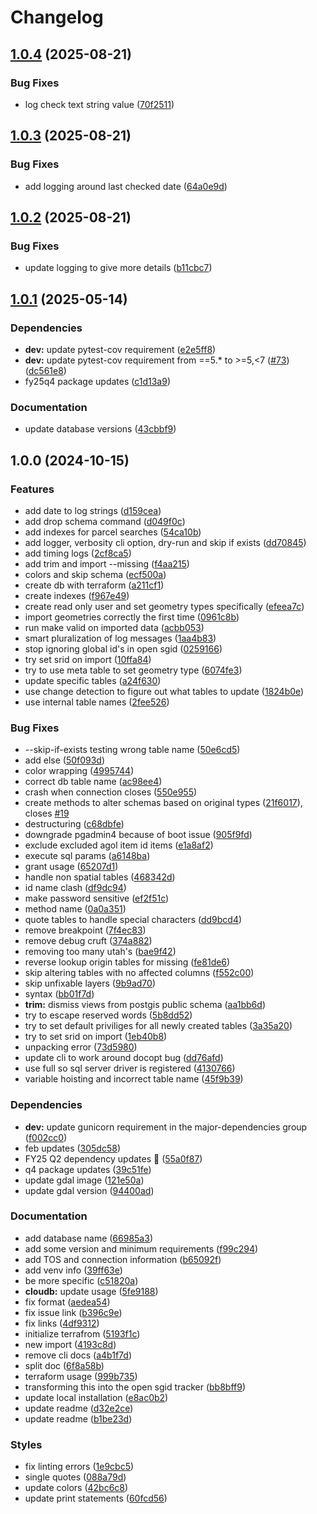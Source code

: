 # Changelog

## [1.0.4](https://github.com/agrc/open-sgid/compare/v1.0.3...v1.0.4) (2025-08-21)


### Bug Fixes

* log check text string value ([70f2511](https://github.com/agrc/open-sgid/commit/70f2511f4610000a961140d9de64f6f41d586ced))

## [1.0.3](https://github.com/agrc/open-sgid/compare/v1.0.2...v1.0.3) (2025-08-21)


### Bug Fixes

* add logging around last checked date ([64a0e9d](https://github.com/agrc/open-sgid/commit/64a0e9dc53d40dde83ecd21c87765b7110f75036))

## [1.0.2](https://github.com/agrc/open-sgid/compare/v1.0.1...v1.0.2) (2025-08-21)


### Bug Fixes

* update logging to give more details ([b11cbc7](https://github.com/agrc/open-sgid/commit/b11cbc7eb6afccdb96b957bc14b147827d90619b))

## [1.0.1](https://github.com/agrc/open-sgid/compare/v1.0.0...v1.0.1) (2025-05-14)


### Dependencies

* **dev:** update pytest-cov requirement ([e2e5ff8](https://github.com/agrc/open-sgid/commit/e2e5ff81ef028ed98f20fd7b35b5ec0914614856))
* **dev:** update pytest-cov requirement from ==5.* to &gt;=5,&lt;7 ([#73](https://github.com/agrc/open-sgid/issues/73)) ([dc561e8](https://github.com/agrc/open-sgid/commit/dc561e8dfa610177e6e52070de2a64935ac03206))
* fy25q4 package updates ([c1d13a9](https://github.com/agrc/open-sgid/commit/c1d13a9af1a3d5a0762dbd1aa37b6d71c787987a))


### Documentation

* update database versions ([43cbbf9](https://github.com/agrc/open-sgid/commit/43cbbf90712b30c542c25ea4a901da8d2490b686))

## 1.0.0 (2024-10-15)


### Features

* add date to log strings ([d159cea](https://github.com/agrc/open-sgid/commit/d159cea9457c9041e0fa99a5f1dbb1fe8a9654dc))
* add drop schema command ([d049f0c](https://github.com/agrc/open-sgid/commit/d049f0ca78608ebbdfd5faf15e1e6c8780b9e845))
* add indexes for parcel searches ([54ca10b](https://github.com/agrc/open-sgid/commit/54ca10bef04f6dffebbf32e4ff885ee3e5b8dea7))
* add logger, verbosity cli option, dry-run and skip if exists ([dd70845](https://github.com/agrc/open-sgid/commit/dd70845a7f813bfce36ee080f66f8e25ada3f1ee))
* add timing logs ([2cf8ca5](https://github.com/agrc/open-sgid/commit/2cf8ca5471041f9f791384c8b0dd86978dd9a3f9))
* add trim and import --missing ([f4aa215](https://github.com/agrc/open-sgid/commit/f4aa215fcde704d2e52183f615d2a2b241f282cb))
* colors and skip schema ([ecf500a](https://github.com/agrc/open-sgid/commit/ecf500a9f247f98f823b1b529a57c844159f15fe))
* create db with terraform ([a211cf1](https://github.com/agrc/open-sgid/commit/a211cf10ea06a03762cb15432a3ab4b3ecc5f743))
* create indexes ([f967e49](https://github.com/agrc/open-sgid/commit/f967e49da5e9104051ffc81ffb1beaaa63b9dcc3))
* create read only user and set geometry types specifically ([efeea7c](https://github.com/agrc/open-sgid/commit/efeea7c688d8f4ab0e55155dce686502b0459a0a))
* import geometries correctly the first time ([0961c8b](https://github.com/agrc/open-sgid/commit/0961c8b9040156ec9413d8e5e6b95a32c1c1f183))
* run make valid on imported data ([acbb053](https://github.com/agrc/open-sgid/commit/acbb05344c44b6a9f1035af3c10ca68a9a139bd4))
* smart pluralization of log messages ([1aa4b83](https://github.com/agrc/open-sgid/commit/1aa4b83ad8112adbe9cd5217bd25a45be0386782))
* stop ignoring global id's in open sgid ([0259166](https://github.com/agrc/open-sgid/commit/025916656a0d7b45507faf75a8f65d78f98a8020))
* try set srid on import ([10ffa84](https://github.com/agrc/open-sgid/commit/10ffa84444c17e99391e57b67e4242130b442420))
* try to use meta table to set geometry type ([6074fe3](https://github.com/agrc/open-sgid/commit/6074fe3475f6cabafdd7a1e8a4456119a7f29ecf))
* update specific tables ([a24f630](https://github.com/agrc/open-sgid/commit/a24f630c843a38b1ba4c477173151fb23bf0e827))
* use change detection to figure out what tables to update ([1824b0e](https://github.com/agrc/open-sgid/commit/1824b0ef6a9f0d6725ada763c0dca8e25aa506d8))
* use internal table names ([2fee526](https://github.com/agrc/open-sgid/commit/2fee526083a58ea15f24884dcf8144a30244f4a3))


### Bug Fixes

* --skip-if-exists testing wrong table name ([50e6cd5](https://github.com/agrc/open-sgid/commit/50e6cd5c898bc9c451ff4ffbd79bcc17d24f6dea))
* add else ([50f093d](https://github.com/agrc/open-sgid/commit/50f093d01a72652095bdc32793c0efcafa20fd63))
* color wrapping ([4995744](https://github.com/agrc/open-sgid/commit/4995744a845a89743384a06ecec4d60aa49cf84f))
* correct db table name ([ac98ee4](https://github.com/agrc/open-sgid/commit/ac98ee4ba3a4edf4240e716f890b886701996d3e))
* crash when connection closes ([550e955](https://github.com/agrc/open-sgid/commit/550e95538d334f703e7f841e02c6fc0155c13ffa))
* create methods to alter schemas based on original types ([21f6017](https://github.com/agrc/open-sgid/commit/21f601768e878eec5a50812e49c92df45815a192)), closes [#19](https://github.com/agrc/open-sgid/issues/19)
* destructuring ([c68dbfe](https://github.com/agrc/open-sgid/commit/c68dbfef081cdfa0f75d452219de88fe97985985))
* downgrade pgadmin4 because of boot issue ([905f9fd](https://github.com/agrc/open-sgid/commit/905f9fdd329d4f791b52535142a5627fed1cd541))
* exclude excluded agol item id items ([e1a8af2](https://github.com/agrc/open-sgid/commit/e1a8af2347f33baa92c7ef5f9ce1a5b9cfa632eb))
* execute sql params ([a6148ba](https://github.com/agrc/open-sgid/commit/a6148ba3f2c7835f68ef9a10f096f5786b9a7bf1))
* grant usage ([65207d1](https://github.com/agrc/open-sgid/commit/65207d11c89c4ea159bff84a935845ec7e68f223))
* handle non spatial tables ([468342d](https://github.com/agrc/open-sgid/commit/468342de7de8ede5ccce14ab2c8f6fc77f16da02))
* id name clash ([df9dc94](https://github.com/agrc/open-sgid/commit/df9dc9425f236dab92842d6f5662853d7dcf4af2))
* make password sensitive ([ef2f51c](https://github.com/agrc/open-sgid/commit/ef2f51cfda00351886a4a89911e45473e70f54ef))
* method name ([0a0a351](https://github.com/agrc/open-sgid/commit/0a0a351b7e9036559a2738cda809cf58b445f6d0))
* quote tables to handle special characters ([dd9bcd4](https://github.com/agrc/open-sgid/commit/dd9bcd45e992cf4353573a5bfbf1ac69bd5943d4))
* remove breakpoint ([7f4ec83](https://github.com/agrc/open-sgid/commit/7f4ec83c2eece6688b9efdb49106df744813c63a))
* remove debug cruft ([374a882](https://github.com/agrc/open-sgid/commit/374a8829da9049e5c8677356c7ecc76b960e2a88))
* removing too many utah's ([bae9f42](https://github.com/agrc/open-sgid/commit/bae9f428ea3b2c9fd385d1a4afb6419169e6c31e))
* reverse lookup origin tables for missing ([fe81de6](https://github.com/agrc/open-sgid/commit/fe81de67aa8bf21cb6b9a1364ff42cd4a65c14d2))
* skip altering tables with no affected columns ([f552c00](https://github.com/agrc/open-sgid/commit/f552c00477af801ca77bed2fa98863cf9a83c100))
* skip unfixable layers ([9b9ad70](https://github.com/agrc/open-sgid/commit/9b9ad7011b6b3d26a6a13da043bfd728ffb12a15))
* syntax ([bb01f7d](https://github.com/agrc/open-sgid/commit/bb01f7d06cd2244eb0bb2709e457b2dd425bd77a))
* **trim:** dismiss views from postgis public schema ([aa1bb6d](https://github.com/agrc/open-sgid/commit/aa1bb6d9b79700839104182625a82495365cba92))
* try to escape reserved words ([5b8dd52](https://github.com/agrc/open-sgid/commit/5b8dd5239851dfc8d15b34828a3ee3aa57f9aa20))
* try to set default priviliges for all newly created tables ([3a35a20](https://github.com/agrc/open-sgid/commit/3a35a20cc9c34ecfd0f94bd7a004595fe62fc553))
* try to set srid on import ([1eb40b8](https://github.com/agrc/open-sgid/commit/1eb40b80c9e3e7765c3378e6ca561dca908b8444))
* unpacking error ([73d5980](https://github.com/agrc/open-sgid/commit/73d59808e5c9f14a4b695ff57df780007f0d8c44))
* update cli to work around docopt bug ([dd76afd](https://github.com/agrc/open-sgid/commit/dd76afdc21d3c849ce53dd3f62e1adad75b2ea84))
* use full so sql server driver is registered ([4130766](https://github.com/agrc/open-sgid/commit/41307668a7ccf28c4ecbc8b11607196421c2e815))
* variable hoisting and incorrect table name ([45f9b39](https://github.com/agrc/open-sgid/commit/45f9b39965beb7e6e80708aea2b5da610d5ab98f))


### Dependencies

* **dev:** update gunicorn requirement in the major-dependencies group ([f002cc0](https://github.com/agrc/open-sgid/commit/f002cc051437662af31587f4f5731a1332d8b5d3))
* feb updates ([305dc58](https://github.com/agrc/open-sgid/commit/305dc58023b06ba1f44558cb440c9bc173e89cc4))
* FY25 Q2 dependency updates 🌲 ([55a0f87](https://github.com/agrc/open-sgid/commit/55a0f878b70404b86042c098aca5a3d0d2e1570a))
* q4 package updates ([39c51fe](https://github.com/agrc/open-sgid/commit/39c51fe252ccab818d534d8868a0f9ef9c5c253d))
* update gdal image ([121e50a](https://github.com/agrc/open-sgid/commit/121e50a1885409e076db73f5a97ad69fddc524c7))
* update gdal version ([94400ad](https://github.com/agrc/open-sgid/commit/94400add334ff0407556882770e3e36da68e6ac8))


### Documentation

* add database name ([66985a3](https://github.com/agrc/open-sgid/commit/66985a31f03e579fc62cdea5dc77b215881b3685))
* add some version and minimum requirements ([f99c294](https://github.com/agrc/open-sgid/commit/f99c294cd05035d15d9ea46faff52fb40ea2ae50))
* add TOS and connection information ([b65092f](https://github.com/agrc/open-sgid/commit/b65092fe4cef25e8beb77311a6e7f8a9f59868c2))
* add venv info ([39ff63e](https://github.com/agrc/open-sgid/commit/39ff63ef767a92240fbee1e176f151c7ff8e8137))
* be more specific ([c51820a](https://github.com/agrc/open-sgid/commit/c51820a04cb1fc1ae0fa3276a35f611d3f47a7cf))
* **cloudb:** update usage ([5fe9188](https://github.com/agrc/open-sgid/commit/5fe91885f512eff93046a6bd770a2a4956a8f6d8))
* fix format ([aedea54](https://github.com/agrc/open-sgid/commit/aedea54cea11bcac2d06d8b5031b9bcf772ab298))
* fix issue link ([b396c9e](https://github.com/agrc/open-sgid/commit/b396c9e538f417823d7a5e2ab4de8e63870bbb56))
* fix links ([4df9312](https://github.com/agrc/open-sgid/commit/4df9312ba7af7defbf7a8a490281aa7afae62bca))
* initialize terrafrom ([5193f1c](https://github.com/agrc/open-sgid/commit/5193f1c84c697e404660c2361cd46f679457fae6))
* new import ([4193c8d](https://github.com/agrc/open-sgid/commit/4193c8d877926bfa9135e021ab91dc73b51f6938))
* remove cli docs ([a4b1f7d](https://github.com/agrc/open-sgid/commit/a4b1f7dec2f46e2e2dc63600c973fc4f24658867))
* split doc ([6f8a58b](https://github.com/agrc/open-sgid/commit/6f8a58b36fcb34b144b305170e76f5e2a7f81304))
* terraform usage ([999b735](https://github.com/agrc/open-sgid/commit/999b7355b35acd04f7bf49f5f657181071b10035))
* transforming this into the open sgid tracker ([bb8bff9](https://github.com/agrc/open-sgid/commit/bb8bff9d2257baf549d186ce5894a65efc8bb978))
* update local installation ([e8ac0b2](https://github.com/agrc/open-sgid/commit/e8ac0b2c402f49cfe4f90db9fc1556d2ee7cfae1))
* update readme ([d32e2ce](https://github.com/agrc/open-sgid/commit/d32e2ce756932356e7deab1fc550a55a82f71ab1))
* update readme ([b1be23d](https://github.com/agrc/open-sgid/commit/b1be23d99be523648c8e3b88aeeb3baefd102d7e))


### Styles

* fix linting errors ([1e9cbc5](https://github.com/agrc/open-sgid/commit/1e9cbc5d76a2edc6fdeed621cfe461515db007b0))
* single quotes ([088a79d](https://github.com/agrc/open-sgid/commit/088a79dc37a23f0dbcf73f0f28e58dd0744c6020))
* update colors ([42bc6c8](https://github.com/agrc/open-sgid/commit/42bc6c854fb7aff2c65b276578e6bdc5e804c3f2))
* update print statements ([60fcd56](https://github.com/agrc/open-sgid/commit/60fcd560f7fadb37c5f16640510d9c24b5810b99))
